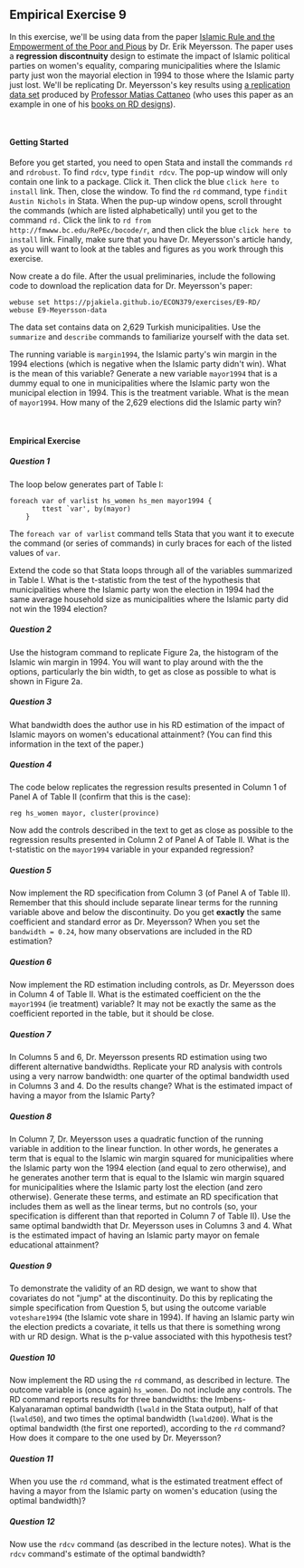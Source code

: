 ## Empirical Exercise 9  

In this exercise, we'll be using data from the paper [Islamic Rule and the Empowerment of the Poor and Pious](https://www.jstor.org/stable/24029175?seq=1) by 
Dr. Erik Meyersson.  The paper uses a **regression discontnuity** design to estimate the impact of Islamic political parties on women's equality, comparing municipalities where the Islamic party just won the mayorial election in 1994 to those where the Islamic party just lost.  We'll be replicating Dr. Meyersson's key results using [a replication data set](https://github.com/rdpackages-replication/CIT_2019_CUP) produced by [Professor Matias Cattaneo](https://cattaneo.princeton.edu/home) (who uses this paper as an example in one of his [books on RD designs](https://cattaneo.princeton.edu/books/Cattaneo-Idrobo-Titiunik_2018_CUP-Vol2.pdf)).  

<br>

#### Getting Started

Before you get started, you need to open Stata and install the commands `rd` and `rdrobust`.  To find `rdcv`, 
type `findit rdcv`.  The pop-up window will only contain one link to a package.  Click it.  Then click 
the blue `click here to install` link.  Then, close the window.  To find the `rd` command, 
type `findit Austin Nichols` in Stata.  When the pup-up window opens, scroll throught the commands (which are listed 
alphabetically) until you get to the command `rd.`  Click the link to `rd from http://fmwww.bc.edu/RePEc/bocode/r`, and 
then click the blue `click here to install` link.  Finally, make sure that you have Dr. Meyersson's article handy, 
as you will want to look at the tables and figures as you work through this exercise.  

Now create a do file.  After the usual preliminaries, include the following code to download the replication data 
for Dr. Meyersson's paper:

```
webuse set https://pjakiela.github.io/ECON379/exercises/E9-RD/
webuse E9-Meyersson-data
```

The data set contains data on 2,629 Turkish municipalities.  Use the `summarize` and `describe` commands to familiarize 
yourself with the data set.  

The running variable is `margin1994`, the Islamic party's win margin in the 1994 elections (which is negative when the 
Islamic party didn't win).  What is the mean of this variable?  Generate a new variable `mayor1994` that is a dummy 
equal to one in municipalities where the Islamic party won the municipal election in 1994.  This is the treatment 
variable.  What is the mean of `mayor1994`.  How many of the 2,629 elections did the Islamic party win?  

<br> 

#### Empirical Exercise

##### Question 1

The loop below generates part of Table I:  

```
foreach var of varlist hs_women hs_men mayor1994 {
	    ttest `var', by(mayor)
	}

```

The `foreach var of varlist` command tells Stata that you want it to execute the command 
(or series of commands) in curly braces for each of the listed values of `var`.  

Extend the code so that Stata loops through all of the variables summarized 
in Table I.  What is the t-statistic from the test of the hypothesis 
that municipalities where the Islamic party won the election in 1994 
had the same average household size as municipalities where the 
Islamic party did not win the 1994 election?  

##### Question 2

Use the histogram command to replicate Figure 2a, the histogram of the 
Islamic win margin in 1994.  You will want to play around with the
the options, particularly the bin width, to get as close as possible 
to what is shown in Figure 2a.  

##### Question 3

What bandwidth does the author use in his RD estimation of the impact of 
Islamic mayors on women's educational attainment? (You can find this information in the text of the paper.)  

##### Question 4

The code below replicates the regression results presented in Column 1 of 
Panel A of Table II (confirm that this is the case):  

```
reg hs_women mayor, cluster(province)
```

Now add the controls described in the text to get as close as possible to the regression results presented in Column 2 of Panel A of 
Table II.  What is the t-statistic on the `mayor1994` variable in your expanded regression?  

##### Question 5

Now implement the RD specification from Column 3 (of Panel A of Table II).  Remember that this should include separate linear terms for the running variable 
above and below the discontinuity.  Do you get **exactly** the same coefficient and standard error as Dr. Meyersson?  When you set the 
`bandwidth = 0.24`, how many observations are included in the RD estimation?  

##### Question 6

Now implement the RD estimation including controls, as Dr. Meyersson does in Column 4 of Table II.  What is the estimated coefficient on the 
the `mayor1994` (ie treatment) variable?  It may not be exactly the same as the coefficient reported in the table, but it should be close.  

##### Question 7

In Columns 5 and 6, Dr. Meyersson presents RD estimation using two different alternative bandwidths.  Replicate your RD analysis with controls 
using a very narrow bandwidth:  one quarter of the optimal bandwidth used in Columns 3 and 4.  Do the results change?  What is the estimated impact 
of having a mayor from the Islamic Party?  

##### Question 8  

In Column 7, Dr. Meyersson uses a quadratic function of the running variable 
in addition to the linear function.  In other words, he generates a term 
that is equal to the Islamic win margin squared for municipalities where 
the Islamic party won the 1994 election (and equal to zero otherwise), and 
he generates another term that is equal to the Islamic win 
margin squared for municipalities where the Islamic party lost the 
election (and zero otherwise).  Generate these terms, and estimate 
an RD specification that includes them as well as the linear terms, but 
no controls (so, your specification is different than that reported in 
Column 7 of Table II).  Use the same optimal bandwidth that Dr. Meyersson 
uses in Columns 3 and 4.  What is the estimated impact of having an 
Islamic party mayor on female educational attainment?  

##### Question 9

To demonstrate the validity of an RD design, we want to show that covariates do not "jump" at the discontinuity.  Do this by replicating the simple 
specification from Question 5, but using the outcome variable `voteshare1994` (the Islamic vote share in 1994).  If having an Islamic 
party win the election predicts a covariate, it tells us that there is something wrong with ur RD design.  What is the p-value associated 
with this hypothesis test?

##### Question 10

Now implement the RD using the `rd` command, as described in lecture.  The outcome variable is (once again) `hs_women`.  Do not include any controls.  The RD 
command reports results for three bandwidths:  the Imbens-Kalyanaraman optimal bandwidth (`lwald` in the Stata output), half of that (`lwald50`), 
and two times the optimal bandwidth (`lwald200`).  What is the optimal bandwidth (the first one reported), according to the `rd` command?  How does it compare to 
the one used by Dr. Meyersson?  

##### Question 11  

When you use the `rd` command, what is the estimated treatment effect of having a mayor from the Islamic party on women's education (using the optimal bandwidth)?

##### Question 12  

Now use the `rdcv` command (as described in the lecture notes).  What is the `rdcv` command's estimate of the optimal bandwidth?


